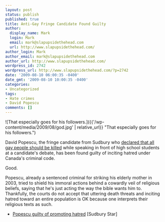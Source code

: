 ```yaml
---
layout: post
status: publish
published: true
title: Anti-Gay Fringe Candidate Found Guilty
author:
  display_name: Mark
  login: Mark
  email: mark@slapupsidethehead.com
  url: http://www.slapupsidethehead.com/
author_login: Mark
author_email: mark@slapupsidethehead.com
author_url: http://www.slapupsidethehead.com/
wordpress_id: 2742
wordpress_url: http://www.slapupsidethehead.com/?p=2742
date: '2009-08-10 06:00:35 -0400'
date_gmt: '2009-08-10 10:00:35 -0400'
categories:
- Uncategorized
tags:
- Hate crimes
- David Popescu
comments: []
---
```

![That especially goes for his followers.]({{'/wp-content/media/2009/08/god.jpg' | relative_url}} "That especially goes for his followers.")

David Popescu, the fringe candidate from Sudbury who [declared that all gay people should be killed](http://www.slapupsidethehead.com/2009/03/thats-not-religious-freedom/ "Pathetic.") while speaking in front of high school students at a candidate's debate, has been found guilty of inciting hatred under Canada's criminal code.

Good.

Popescu, already a sentenced criminal for striking his elderly mother in 2003, tried to shield his immoral actions behind a cowardly veil of religious beliefs, saying that he's just acting the way the bible wants him to. Thankfully, the courts do not accept that uttering death threats and inciting hatred toward an entire population is OK because one interprets their religious texts as such.

- [Popescu guilty of promoting hatred](http://www.thesudburystar.com/ArticleDisplay.aspx?e=1691982) [Sudbury Star]

